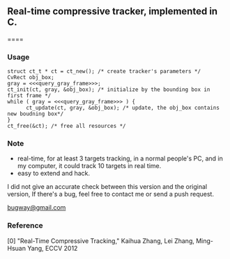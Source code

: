 ## Real-time compressive tracker, implemented in C.
====

### Usage
```
struct ct_t * ct = ct_new(); /* create tracker's parameters */
CvRect obj_box;
gray = <<<query_gray_frame>>>;
ct_init(ct, gray, &obj_box); /* initialize by the bounding box in first frame */
while ( gray = <<<query_gray_frame>>> ) {
      ct_update(ct, gray, &obj_box); /* update, the obj_box contains new boudning box*/
}
ct_free(&ct); /* free all resources */
```

### Note

* real-time, for at least 3 targets tracking, in a normal people's PC,
   and in my computer, it could track 10 targets in real time.
* easy to extend and hack.

I did not give an accurate check between this version and  the original version, If there's a bug, feel free to contact me or send a push request.

bugway@gmail.com

### Reference
[0] "Real-Time Compressive Tracking," Kaihua Zhang, Lei Zhang, Ming-Hsuan Yang, ECCV 2012